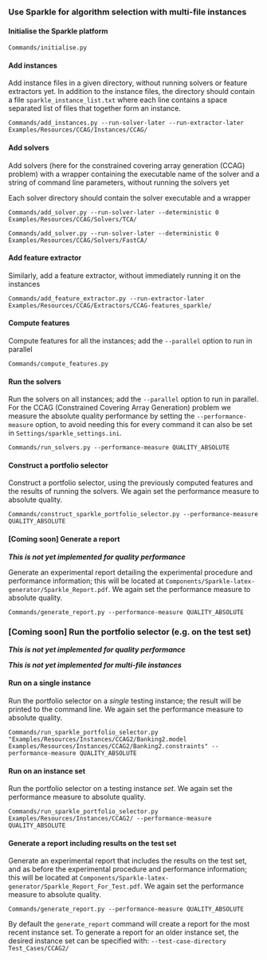 ### Use Sparkle for algorithm selection with multi-file instances

#### Initialise the Sparkle platform

`Commands/initialise.py`

#### Add instances

Add instance files in a given directory, without running solvers or feature extractors yet. In addition to the instance files, the directory should contain a file `sparkle_instance_list.txt` where each line contains a space separated list of files that together form an instance.

`Commands/add_instances.py --run-solver-later --run-extractor-later Examples/Resources/CCAG/Instances/CCAG/`

#### Add solvers

Add solvers (here for the constrained covering array generation (CCAG) problem) with a wrapper containing the executable name of the solver and a string of command line parameters, without running the solvers yet

Each solver directory should contain the solver executable and a wrapper

`Commands/add_solver.py --run-solver-later --deterministic 0 Examples/Resources/CCAG/Solvers/TCA/`

`Commands/add_solver.py --run-solver-later --deterministic 0 Examples/Resources/CCAG/Solvers/FastCA/`

#### Add feature extractor

Similarly, add a feature extractor, without immediately running it on the instances

`Commands/add_feature_extractor.py --run-extractor-later Examples/Resources/CCAG/Extractors/CCAG-features_sparkle/`

#### Compute features

Compute features for all the instances; add the `--parallel` option to run in parallel

`Commands/compute_features.py`

#### Run the solvers

Run the solvers on all instances; add the `--parallel` option to run in parallel. For the CCAG (Constrained Covering Array Generation) problem we measure the absolute quality performance by setting the `--performance-measure` option, to avoid needing this for every command it can also be set in `Settings/sparkle_settings.ini`.

`Commands/run_solvers.py --performance-measure QUALITY_ABSOLUTE`

#### Construct a portfolio selector

Construct a portfolio selector, using the previously computed features and the results of running the solvers. We again set the performance measure to absolute quality.

`Commands/construct_sparkle_portfolio_selector.py --performance-measure QUALITY_ABSOLUTE`

#### [Coming soon] Generate a report

***This is not yet implemented for quality performance***

Generate an experimental report detailing the experimental procedure and performance information; this will be located at `Components/Sparkle-latex-generator/Sparkle_Report.pdf`. We again set the performance measure to absolute quality.

`Commands/generate_report.py --performance-measure QUALITY_ABSOLUTE`

### [Coming soon] Run the portfolio selector (e.g. on the test set)

***This is not yet implemented for quality performance***

***This is not yet implemented for multi-file instances***

#### Run on a single instance

Run the portfolio selector on a *single* testing instance; the result will be printed to the command line. We again set the performance measure to absolute quality.

`Commands/run_sparkle_portfolio_selector.py "Examples/Resources/Instances/CCAG2/Banking2.model Examples/Resources/Instances/CCAG2/Banking2.constraints" --performance-measure QUALITY_ABSOLUTE`

#### Run on an instance set

Run the portfolio selector on a testing instance *set*. We again set the performance measure to absolute quality.

`Commands/run_sparkle_portfolio_selector.py Examples/Resources/Instances/CCAG2/ --performance-measure QUALITY_ABSOLUTE`

#### Generate a report including results on the test set

Generate an experimental report that includes the results on the test set, and as before the experimental procedure and performance information; this will be located at `Components/Sparkle-latex-generator/Sparkle_Report_For_Test.pdf`. We again set the performance measure to absolute quality.

`Commands/generate_report.py --performance-measure QUALITY_ABSOLUTE`

By default the `generate_report` command will create a report for the most recent instance set. To generate a report for an older instance set, the desired instance set can be specified with: `--test-case-directory Test_Cases/CCAG2/`


